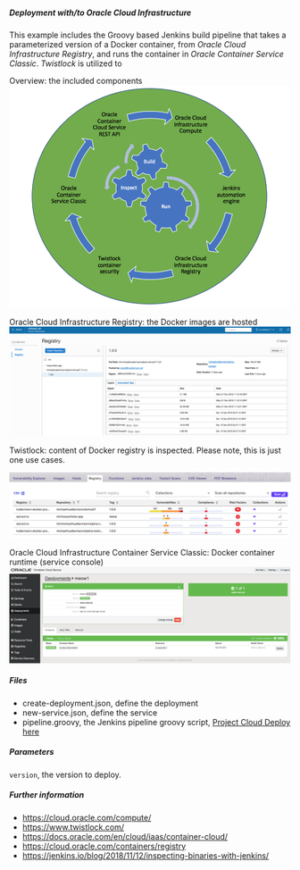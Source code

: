 
##### Deployment with/to Oracle Cloud Infrastructure

This example includes the Groovy based Jenkins build pipeline that takes a parameterized version of a Docker container, from *Oracle Cloud Infrastructure Registry*, and runs the container in *Oracle Container Service Classic*. 
*Twistlock* is utilized to 

Overview: the included components
![DevOps cycle](pics/cycle.png) 

Oracle Cloud Infrastructure Registry: the Docker images are hosted
![Image registry](pics/registry.png)

Twistlock: content of Docker registry is inspected. Please note, this is just one use cases. 
 
![Container inspection](pics/inspect.png) 

Oracle Cloud Infrastructure Container Service Classic: Docker container runtime (service console)
![Container runtime](pics/container.png)  

##### Files
* create-deployment.json, define the deployment  
* new-service.json, define the service
* pipeline.groovy, the Jenkins pipeline groovy script, [Project Cloud Deploy here](http://129.213.104.3:8080/jenkins/blue/organizations/jenkins/pipelines/)

##### Parameters
`version`, the version to deploy.

##### Further information
* https://cloud.oracle.com/compute/
* https://www.twistlock.com/
* https://docs.oracle.com/en/cloud/iaas/container-cloud/
* https://cloud.oracle.com/containers/registry
* https://jenkins.io/blog/2018/11/12/inspecting-binaries-with-jenkins/